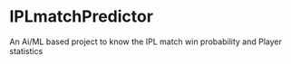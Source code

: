 # IPLmatchPredictor
An Ai/ML based project to know the IPL match win probability and Player statistics
